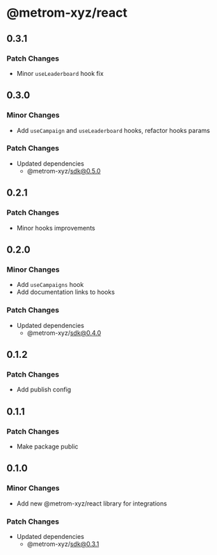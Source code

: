 # @metrom-xyz/react

## 0.3.1

### Patch Changes

- Minor `useLeaderboard` hook fix

## 0.3.0

### Minor Changes

- Add `useCampaign` and `useLeaderboard` hooks, refactor hooks params

### Patch Changes

- Updated dependencies
  - @metrom-xyz/sdk@0.5.0

## 0.2.1

### Patch Changes

- Minor hooks improvements

## 0.2.0

### Minor Changes

- Add `useCampaigns` hook
- Add documentation links to hooks

### Patch Changes

- Updated dependencies
  - @metrom-xyz/sdk@0.4.0

## 0.1.2

### Patch Changes

- Add publish config

## 0.1.1

### Patch Changes

- Make package public

## 0.1.0

### Minor Changes

- Add new @metrom-xyz/react library for integrations

### Patch Changes

- Updated dependencies
  - @metrom-xyz/sdk@0.3.1
